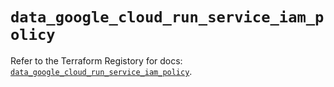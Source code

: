# `data_google_cloud_run_service_iam_policy`

Refer to the Terraform Registory for docs: [`data_google_cloud_run_service_iam_policy`](https://registry.terraform.io/providers/hashicorp/google/4.81.0/docs/data-sources/cloud_run_service_iam_policy).
